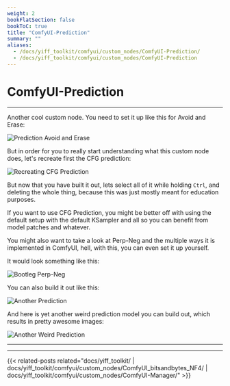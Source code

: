 ```yaml
---
weight: 2
bookFlatSection: false
bookToC: true
title: "ComfyUI-Prediction"
summary: ""
aliases:
  - /docs/yiff_toolkit/comfyui/custom_nodes/ComfyUI-Prediction/
  - /docs/yiff_toolkit/comfyui/custom_nodes/ComfyUI-Prediction
---
```


<!--markdownlint-disable MD025 MD033 MD038 -->

# ComfyUI-Prediction

---

Another cool custom node. You need to set it up like this for Avoid and Erase:

<!--
I'll be honest, I have to sit down one day and go through it one more time. This is just too much for my 🐺🧠!
-->

![Prediction Avoid and Erase](/images/comfyui/prediction_avoid_and_erase.png)

But in order for you to really start understanding what this custom node does, let's recreate first the CFG prediction:

![Recreating CFG Prediction](/images/comfyui/recreating_cfg_prediction.png)

But now that you have built it out, lets select all of it while holding `Ctrl`, and deleting the whole thing, because this was just mostly meant for education purposes.

If you want to use CFG Prediction, you might be better off with using the default setup with the default KSampler and all so you can benefit from model patches and whatever.

You might also want to take a look at Perp-Neg and the multiple ways it is implemented in ComfyUI, hell, with this, you can even set it up yourself.

It would look something like this:

![Bootleg Perp-Neg](/images/comfyui/bootleg_perp-neg.png)

<!--
You can even do this evil thing:

![Evil Thing](/images/comfyui/evil_thing.png)

I'm not sure if its a good idea, I can think of at least one reason why this is a good idea, but I'm just a 🐺!
-->

You can also build it out like this:

![Another Prediction](/images/comfyui/another_prediction.png)

And here is yet another weird prediction model you can build out, which results in pretty awesome images:

![Another Weird Prediction](/images/comfyui/another_weird_prediction.png)

---

---

{{< related-posts related="docs/yiff_toolkit/ | docs/yiff_toolkit/comfyui/custom_nodes/ComfyUI_bitsandbytes_NF4/ | docs/yiff_toolkit/comfyui/custom_nodes/ComfyUI-Manager/" >}}
